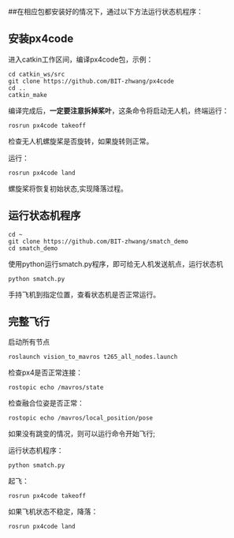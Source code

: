 ##在相应包都安装好的情况下，通过以下方法运行状态机程序：

## 安装px4code

进入catkin工作区间，编译px4code包，示例：

```
cd catkin_ws/src
git clone https://github.com/BIT-zhwang/px4code
cd ..
catkin_make
```

编译完成后，**一定要注意拆掉桨叶**，这条命令将启动无人机，终端运行：

`rosrun px4code takeoff`

检查无人机螺旋桨是否旋转，如果旋转则正常。

运行：

`rosrun px4code land`

螺旋桨将恢复初始状态,实现降落过程。

## 运行状态机程序

```
cd ~
git clone https://github.com/BIT-zhwang/smatch_demo
cd smatch_demo
```

使用python运行smatch.py程序，即可给无人机发送航点，运行状态机

`python smatch.py`

手持飞机到指定位置，查看状态机是否正常运行。

## 完整飞行

启动所有节点

`roslaunch vision_to_mavros t265_all_nodes.launch`

检查px4是否正常连接：

`rostopic echo /mavros/state`

检查融合位姿是否正常：

`rostopic echo /mavros/local_position/pose`

如果没有跳变的情况，则可以运行命令开始飞行;

运行状态机程序：

`python smatch.py`

起飞：

`rosrun px4code takeoff`

如果飞机状态不稳定，降落：

`rosrun px4code land`



